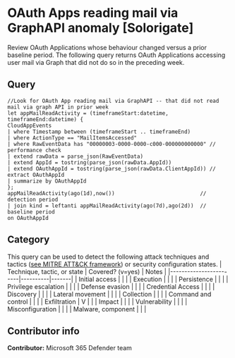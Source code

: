 # OAuth Apps reading mail via GraphAPI anomaly [Solorigate]
Review OAuth Applications whose behaviour changed versus a prior baseline period. 
The following query returns OAuth Applications accessing user mail via Graph that did not do so in the preceding week.

## Query
```
//Look for OAuth App reading mail via GraphAPI -- that did not read mail via graph API in prior week 
let appMailReadActivity = (timeframeStart:datetime, timeframeEnd:datetime) { 
CloudAppEvents 
| where Timestamp between (timeframeStart .. timeframeEnd) 
| where ActionType == "MailItemsAccessed" 
| where RawEventData has "00000003-0000-0000-c000-000000000000" // performance check 
| extend rawData = parse_json(RawEventData) 
| extend AppId = tostring(parse_json(rawData.AppId)) 
| extend OAuthAppId = tostring(parse_json(rawData.ClientAppId)) // extract OAuthAppId 
| summarize by OAuthAppId 
}; 
appMailReadActivity(ago(1d),now())                           // detection period 
| join kind = leftanti appMailReadActivity(ago(7d),ago(2d))  // baseline period 
on OAuthAppId 
```
## Category
This query can be used to detect the following attack techniques and tactics ([see MITRE ATT&CK framework](https://attack.mitre.org/)) or security configuration states.
| Technique, tactic, or state | Covered? (v=yes) | Notes |
|------------------------|----------|-------|
| Initial access |  |  |
| Execution |  |  |
| Persistence |  |  | 
| Privilege escalation |  |  |
| Defense evasion |  |  | 
| Credential Access |  |  | 
| Discovery |  |  | 
| Lateral movement |  |  | 
| Collection |  |  | 
| Command and control |  |  | 
| Exfiltration | V |  | 
| Impact |  |  |
| Vulnerability |  |  |
| Misconfiguration |  |  |
| Malware, component |  |  |

## Contributor info
**Contributor:** Microsoft 365 Defender team
